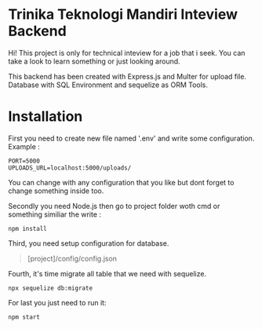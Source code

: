 # Trinika Teknologi Mandiri Inteview Backend

Hi! This project is only for technical inteview for a job that i seek. You can take a look to learn something or just looking around.

This backend has been created with Express.js and Multer for upload file. Database with SQL Environment and sequelize as ORM Tools.

# Installation

First you need to create new file named '.env' and write some configuration. Example :

    PORT=5000
    UPLOADS_URL=localhost:5000/uploads/

You can change with any configuration that you like but dont forget to change something inside too.

Secondly you need Node.js then go to project folder woth cmd or something similiar the write :

    npm install

Third, you need setup configuration for database.

> [project]/config/config.json

Fourth, it's time migrate all table that we need with sequelize.

    npx sequelize db:migrate

For last you just need to run it:

    npm start

